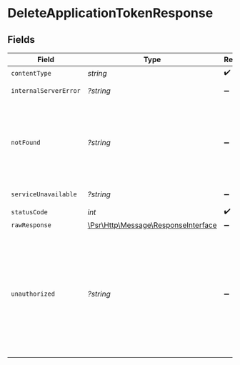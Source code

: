 # DeleteApplicationTokenResponse


## Fields

| Field                                                                                                                                                                                               | Type                                                                                                                                                                                                | Required                                                                                                                                                                                            | Description                                                                                                                                                                                         |
| --------------------------------------------------------------------------------------------------------------------------------------------------------------------------------------------------- | --------------------------------------------------------------------------------------------------------------------------------------------------------------------------------------------------- | --------------------------------------------------------------------------------------------------------------------------------------------------------------------------------------------------- | --------------------------------------------------------------------------------------------------------------------------------------------------------------------------------------------------- |
| `contentType`                                                                                                                                                                                       | *string*                                                                                                                                                                                            | :heavy_check_mark:                                                                                                                                                                                  | N/A                                                                                                                                                                                                 |
| `internalServerError`                                                                                                                                                                               | *?string*                                                                                                                                                                                           | :heavy_minus_sign:                                                                                                                                                                                  | **Internal Server Error**<br/>                                                                                                                                                                      |
| `notFound`                                                                                                                                                                                          | *?string*                                                                                                                                                                                           | :heavy_minus_sign:                                                                                                                                                                                  | **Not Found**\<br/>\<br/>When you'll get `404 Not Found` response:<br/>- The Application doesn't exist.<br/>- The Application Token doesn't exist.<br/>                                             |
| `serviceUnavailable`                                                                                                                                                                                | *?string*                                                                                                                                                                                           | :heavy_minus_sign:                                                                                                                                                                                  | **Service Unavailable**<br/>                                                                                                                                                                        |
| `statusCode`                                                                                                                                                                                        | *int*                                                                                                                                                                                               | :heavy_check_mark:                                                                                                                                                                                  | N/A                                                                                                                                                                                                 |
| `rawResponse`                                                                                                                                                                                       | [\Psr\Http\Message\ResponseInterface](https://www.php-fig.org/psr/psr-7/#33-psrhttpmessageresponseinterface)                                                                                        | :heavy_minus_sign:                                                                                                                                                                                  | N/A                                                                                                                                                                                                 |
| `unauthorized`                                                                                                                                                                                      | *?string*                                                                                                                                                                                           | :heavy_minus_sign:                                                                                                                                                                                  | **Unauthorized**\<br/>\<br/>When you'll get `401 Unauthorized` response:<br/>- The User or Application Token is invalid.<br/>- The User or Application Token doesn't have permission to delete Application Tokens.<br/> |